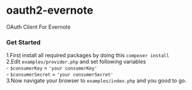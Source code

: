 # oauth2-evernote
OAuth Client For Evernote

### Get Started 
1.First install all required packages by doing this `composer install` <br/>
2.Edit `examples/provider.php` and set following variables <br/>
    - `$consumerKey` = `'your consumerKey'` <br/>
    - `$consumerSecret` = `'your consumerSecret'`  <br/>
3.Now navigate your browser to `examples/index.php` and you good to go.    
